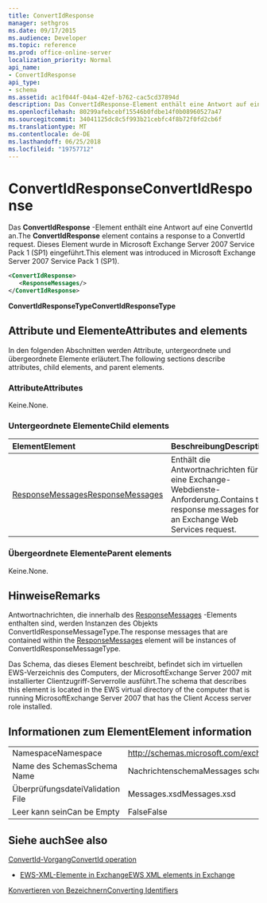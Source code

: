 ```yaml
---
title: ConvertIdResponse
manager: sethgros
ms.date: 09/17/2015
ms.audience: Developer
ms.topic: reference
ms.prod: office-online-server
localization_priority: Normal
api_name:
- ConvertIdResponse
api_type:
- schema
ms.assetid: ac1f044f-04a4-42ef-b762-cac5cd37894d
description: Das ConvertIdResponse-Element enthält eine Antwort auf eine ConvertId an. Dieses Element wurde in Microsoft Exchange Server 2007 Service Pack 1 (SP1) eingeführt.
ms.openlocfilehash: 80299afebcebf15546b0fdbe14f0b08960527a47
ms.sourcegitcommit: 34041125dc8c5f993b21cebfc4f8b72f0fd2cb6f
ms.translationtype: MT
ms.contentlocale: de-DE
ms.lasthandoff: 06/25/2018
ms.locfileid: "19757712"
---
```

# <a name="convertidresponse"></a><span data-ttu-id="20f88-104">ConvertIdResponse</span><span class="sxs-lookup"><span data-stu-id="20f88-104">ConvertIdResponse</span></span>

<span data-ttu-id="20f88-105">Das **ConvertIdResponse** -Element enthält eine Antwort auf eine ConvertId an.</span><span class="sxs-lookup"><span data-stu-id="20f88-105">The **ConvertIdResponse** element contains a response to a ConvertId request.</span></span> <span data-ttu-id="20f88-106">Dieses Element wurde in Microsoft Exchange Server 2007 Service Pack 1 (SP1) eingeführt.</span><span class="sxs-lookup"><span data-stu-id="20f88-106">This element was introduced in Microsoft Exchange Server 2007 Service Pack 1 (SP1).</span></span> 
  
```xml
<ConvertIdResponse>
   <ResponseMessages/>
</ConvertIdResponse>
```

 <span data-ttu-id="20f88-107">**ConvertIdResponseType**</span><span class="sxs-lookup"><span data-stu-id="20f88-107">**ConvertIdResponseType**</span></span>
## <a name="attributes-and-elements"></a><span data-ttu-id="20f88-108">Attribute und Elemente</span><span class="sxs-lookup"><span data-stu-id="20f88-108">Attributes and elements</span></span>

<span data-ttu-id="20f88-109">In den folgenden Abschnitten werden Attribute, untergeordnete und übergeordnete Elemente erläutert.</span><span class="sxs-lookup"><span data-stu-id="20f88-109">The following sections describe attributes, child elements, and parent elements.</span></span>
  
### <a name="attributes"></a><span data-ttu-id="20f88-110">Attribute</span><span class="sxs-lookup"><span data-stu-id="20f88-110">Attributes</span></span>

<span data-ttu-id="20f88-111">Keine.</span><span class="sxs-lookup"><span data-stu-id="20f88-111">None.</span></span>
  
### <a name="child-elements"></a><span data-ttu-id="20f88-112">Untergeordnete Elemente</span><span class="sxs-lookup"><span data-stu-id="20f88-112">Child elements</span></span>

|<span data-ttu-id="20f88-113">**Element**</span><span class="sxs-lookup"><span data-stu-id="20f88-113">**Element**</span></span>|<span data-ttu-id="20f88-114">**Beschreibung**</span><span class="sxs-lookup"><span data-stu-id="20f88-114">**Description**</span></span>|
|:-----|:-----|
|[<span data-ttu-id="20f88-115">ResponseMessages</span><span class="sxs-lookup"><span data-stu-id="20f88-115">ResponseMessages</span></span>](responsemessages.md) <br/> |<span data-ttu-id="20f88-116">Enthält die Antwortnachrichten für eine Exchange-Webdienste-Anforderung.</span><span class="sxs-lookup"><span data-stu-id="20f88-116">Contains the response messages for an Exchange Web Services request.</span></span>  <br/> |
   
### <a name="parent-elements"></a><span data-ttu-id="20f88-117">Übergeordnete Elemente</span><span class="sxs-lookup"><span data-stu-id="20f88-117">Parent elements</span></span>

<span data-ttu-id="20f88-118">Keine.</span><span class="sxs-lookup"><span data-stu-id="20f88-118">None.</span></span>
  
## <a name="remarks"></a><span data-ttu-id="20f88-119">Hinweise</span><span class="sxs-lookup"><span data-stu-id="20f88-119">Remarks</span></span>

<span data-ttu-id="20f88-120">Antwortnachrichten, die innerhalb des [ResponseMessages](responsemessages.md) -Elements enthalten sind, werden Instanzen des Objekts ConvertIdResponseMessageType.</span><span class="sxs-lookup"><span data-stu-id="20f88-120">The response messages that are contained within the [ResponseMessages](responsemessages.md) element will be instances of ConvertIdResponseMessageType.</span></span> 
  
<span data-ttu-id="20f88-121">Das Schema, das dieses Element beschreibt, befindet sich im virtuellen EWS-Verzeichnis des Computers, der MicrosoftExchange Server 2007 mit installierter Clientzugriff-Serverrolle ausführt.</span><span class="sxs-lookup"><span data-stu-id="20f88-121">The schema that describes this element is located in the EWS virtual directory of the computer that is running MicrosoftExchange Server 2007 that has the Client Access server role installed.</span></span>
  
## <a name="element-information"></a><span data-ttu-id="20f88-122">Informationen zum Element</span><span class="sxs-lookup"><span data-stu-id="20f88-122">Element information</span></span>

|||
|:-----|:-----|
|<span data-ttu-id="20f88-123">Namespace</span><span class="sxs-lookup"><span data-stu-id="20f88-123">Namespace</span></span>  <br/> |http://schemas.microsoft.com/exchange/services/2006/messages  <br/> |
|<span data-ttu-id="20f88-124">Name des Schemas</span><span class="sxs-lookup"><span data-stu-id="20f88-124">Schema Name</span></span>  <br/> |<span data-ttu-id="20f88-125">Nachrichtenschema</span><span class="sxs-lookup"><span data-stu-id="20f88-125">Messages schema</span></span>  <br/> |
|<span data-ttu-id="20f88-126">Überprüfungsdatei</span><span class="sxs-lookup"><span data-stu-id="20f88-126">Validation File</span></span>  <br/> |<span data-ttu-id="20f88-127">Messages.xsd</span><span class="sxs-lookup"><span data-stu-id="20f88-127">Messages.xsd</span></span>  <br/> |
|<span data-ttu-id="20f88-128">Leer kann sein</span><span class="sxs-lookup"><span data-stu-id="20f88-128">Can be Empty</span></span>  <br/> |<span data-ttu-id="20f88-129">False</span><span class="sxs-lookup"><span data-stu-id="20f88-129">False</span></span>  <br/> |
   
## <a name="see-also"></a><span data-ttu-id="20f88-130">Siehe auch</span><span class="sxs-lookup"><span data-stu-id="20f88-130">See also</span></span>



[<span data-ttu-id="20f88-131">ConvertId-Vorgang</span><span class="sxs-lookup"><span data-stu-id="20f88-131">ConvertId operation</span></span>](convertid-operation.md)


- [<span data-ttu-id="20f88-132">EWS-XML-Elemente in Exchange</span><span class="sxs-lookup"><span data-stu-id="20f88-132">EWS XML elements in Exchange</span></span>](ews-xml-elements-in-exchange.md)


[<span data-ttu-id="20f88-133">Konvertieren von Bezeichnern</span><span class="sxs-lookup"><span data-stu-id="20f88-133">Converting Identifiers</span></span>](http://msdn.microsoft.com/library/a5391746-b6ef-4f48-8fc8-8255258651aa%28Office.15%29.aspx)

